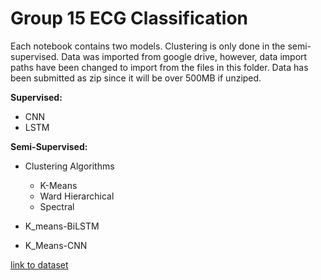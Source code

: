 # Group 15 ECG Classification

Each notebook contains two models.
Clustering is only done in the semi-supervised.
Data was imported from google drive, however, data import paths have been changed to import from the files in this folder. Data has been submitted as zip since it will be over 500MB if unziped.

**Supervised:**
- CNN
- LSTM

**Semi-Supervised:**
- Clustering Algorithms
    - K-Means
    - Ward Hierarchical
    - Spectral

- K_means-BiLSTM
- K_Means-CNN



[link to dataset](https://www.kaggle.com/datasets/shayanfazeli/heartbeat)
